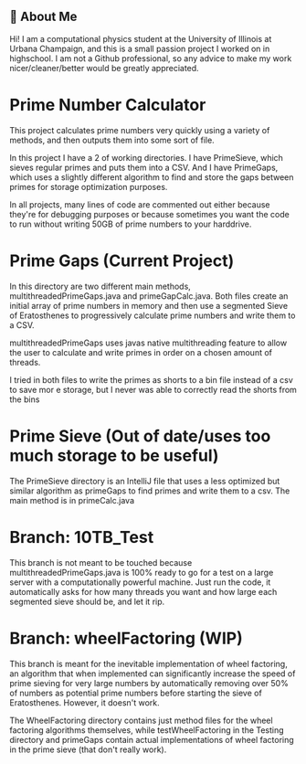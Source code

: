 
## 🚀 About Me
Hi! I am a computational physics student at the University of Illinois at Urbana Champaign, and this is a small passion project I worked on in highschool. I am not a Github professional, so any advice to make my work nicer/cleaner/better would be greatly appreciated.


# Prime Number Calculator

This project calculates prime numbers very quickly using a variety of methods, and then outputs them into some sort of file.

In this project I have a 2 of working directories. I have PrimeSieve, which sieves regular primes and puts them into a CSV. And I have PrimeGaps, which uses a slightly different algorithm to find and store the gaps between primes for storage optimization purposes. 

In all projects, many lines of code are commented out either because they're for debugging purposes or because sometimes you want the code to run without writing 50GB of prime numbers to your harddrive.

# Prime Gaps (Current Project)

In this directory are two different main methods, multithreadedPrimeGaps.java and primeGapCalc.java. Both files create an initial array of prime numbers in memory and then use a segmented Sieve of Eratosthenes to progressively calculate prime numbers and write them to a CSV. 

multithreadedPrimeGaps uses javas native multithreading feature to allow the user to calculate and write primes in order on a chosen amount of threads.

I tried in both files to write the primes as shorts to a bin file instead of a csv to save mor e storage, but I never was able to correctly read the shorts from the bins

# Prime Sieve (Out of date/uses too much storage to be useful)
The PrimeSieve directory is an IntelliJ file that uses a less optimized but similar algorithm as primeGaps to find primes and write them to a csv. The main method is in primeCalc.java

# Branch: 10TB_Test

This branch is not meant to be touched because multithreadedPrimeGaps.java is 100% ready to go for a test on a large server with a computationally powerful machine. Just run the code, it automatically asks for how many threads you want and how large each segmented sieve should be, and let it rip.

# Branch: wheelFactoring (WIP)

This branch is meant for the inevitable implementation of wheel factoring, an algorithm that when implemented can significantly increase the speed of prime sieving for very large numbers by automatically removing over 50% of numbers as potential prime numbers before starting the sieve of Eratosthenes. However, it doesn't work. 

The WheelFactoring directory contains just method files for the wheel factoring algorithms themselves, while testWheelFactoring in the Testing directory and primeGaps contain actual implementations of wheel factoring in the prime sieve (that don't really work). 
